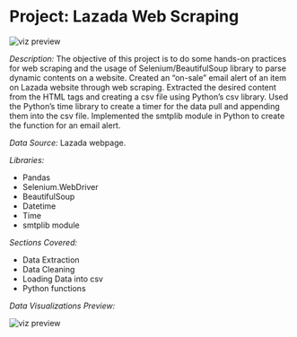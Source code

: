 <centered><h1>Project: Lazada Web Scraping</h1></centered>

![viz preview](https://github.com/alyanifr/DataSciencePortfolio/blob/main/Lazada-Web-Scraping-Project/figures/img08.jpg)

*Description:* The objective of this project is to do some hands-on practices for web scraping and the usage of Selenium/BeautifulSoup library to parse dynamic contents on a website. Created an “on-sale” email alert of an item on Lazada website through web scraping. Extracted the desired content from the HTML tags and creating a csv file using Python’s csv library. Used the Python’s time library to create a timer for the data pull and appending them into the csv file. Implemented the smtplib module in Python to create the function for an email alert.

*Data Source:* Lazada webpage. 

*Libraries:* 
- Pandas
- Selenium.WebDriver
- BeautifulSoup
- Datetime
- Time
- smtplib module

*Sections Covered:*
- Data Extraction
- Data Cleaning
- Loading Data into csv
- Python functions

*Data Visualizations Preview:*

![viz preview](https://github.com/alyani-fr/DataSciencePortfolio/assets/88192027/2b2d2fdb-29a3-4a6b-a48f-10bf3c975b45)

